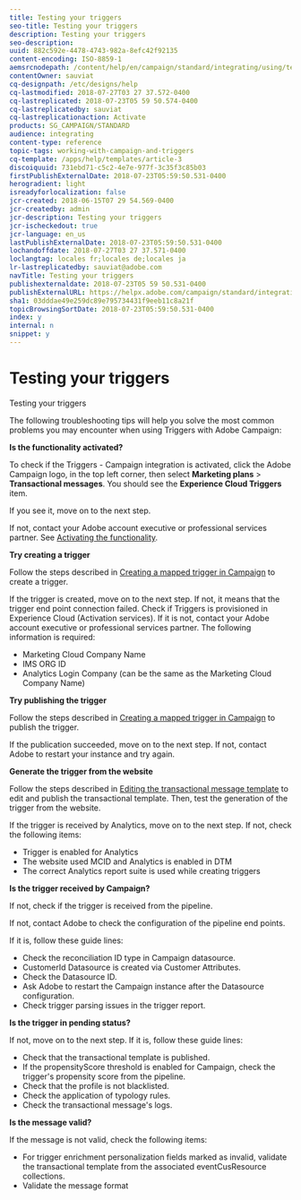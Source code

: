 ```yaml
---
title: Testing your triggers
seo-title: Testing your triggers
description: Testing your triggers
seo-description: 
uuid: 882c592e-4478-4743-982a-8efc42f92135
content-encoding: ISO-8859-1
aemsrcnodepath: /content/help/en/campaign/standard/integrating/using/testing-your-triggers
contentOwner: sauviat
cq-designpath: /etc/designs/help
cq-lastmodified: 2018-07-27T03 27 37.572-0400
cq-lastreplicated: 2018-07-23T05 59 50.574-0400
cq-lastreplicatedby: sauviat
cq-lastreplicationaction: Activate
products: SG_CAMPAIGN/STANDARD
audience: integrating
content-type: reference
topic-tags: working-with-campaign-and-triggers
cq-template: /apps/help/templates/article-3
discoiquuid: 731ebd71-c5c2-4e7e-977f-3c35f3c85b03
firstPublishExternalDate: 2018-07-23T05:59:50.531-0400
herogradient: light
isreadyforlocalization: false
jcr-created: 2018-06-15T07 29 54.569-0400
jcr-createdby: admin
jcr-description: Testing your triggers
jcr-ischeckedout: true
jcr-language: en_us
lastPublishExternalDate: 2018-07-23T05:59:50.531-0400
lochandoffdate: 2018-07-27T03 27 37.571-0400
loclangtag: locales fr;locales de;locales ja
lr-lastreplicatedby: sauviat@adobe.com
navTitle: Testing your triggers
publishexternaldate: 2018-07-23T05 59 50.531-0400
publishExternalURL: https://helpx.adobe.com/campaign/standard/integrating/using/testing-your-triggers.html
sha1: 03dddae49e259dc89e795734431f9eeb11c8a21f
topicBrowsingSortDate: 2018-07-23T05:59:50.531-0400
index: y
internal: n
snippet: y
---
```


# Testing your triggers

Testing your triggers

The following troubleshooting tips will help you solve the most common problems you may encounter when using Triggers with Adobe Campaign:

**Is the functionality activated?**

To check if the Triggers - Campaign integration is activated, click the Adobe Campaign logo, in the top left corner, then select **Marketing plans** > **Transactional messages**. You should see the **Experience Cloud Triggers** item.

If you see it, move on to the next step.

If not, contact your Adobe account executive or professional services partner. See [Activating the functionality](../../integrating/using/configuring-triggers-in-experience-cloud.md#activating-the-functionality).

**Try creating a trigger**

Follow the steps described in [Creating a mapped trigger in Campaign](../../integrating/using/using-triggers-in-campaign.md#creating-a-mapped-trigger-in-campaign) to create a trigger.

If the trigger is created, move on to the next step. If not, it means that the trigger end point connection failed. Check if Triggers is provisioned in Experience Cloud (Activation services). If it is not, contact your Adobe account executive or professional services partner. The following information is required:

* Marketing Cloud Company Name
* IMS ORG ID
* Analytics Login Company (can be the same as the Marketing Cloud Company Name)

**Try publishing the trigger**

Follow the steps described in [Creating a mapped trigger in Campaign](../../integrating/using/using-triggers-in-campaign.md#creating-a-mapped-trigger-in-campaign) to publish the trigger.

If the publication succeeded, move on to the next step. If not, contact Adobe to restart your instance and try again.

**Generate the trigger from the website**

Follow the steps described in [Editing the transactional message template](../../integrating/using/using-triggers-in-campaign.md#editing-the-transactional-message-template) to edit and publish the transactional template. Then, test the generation of the trigger from the website.

If the trigger is received by Analytics, move on to the next step. If not, check the following items:

* Trigger is enabled for Analytics
* The website used MCID and Analytics is enabled in DTM
* The correct Analytics report suite is used while creating triggers

**Is the trigger received by Campaign?**

If not, check if the trigger is received from the pipeline.

If not, contact Adobe to check the configuration of the pipeline end points.

If it is, follow these guide lines:

* Check the reconciliation ID type in Campaign datasource.
* CustomerId Datasource is created via Customer Attributes.
* Check the Datasource ID.
* Ask Adobe to restart the Campaign instance after the Datasource configuration. 
* Check trigger parsing issues in the trigger report.

**Is the trigger in pending status?**

If not, move on to the next step. If it is, follow these guide lines:

* Check that the transactional template is published.
* If the propensityScore threshold is enabled for Campaign, check the trigger's propensity score from the pipeline.
* Check that the profile is not blacklisted.
* Check the application of typology rules.
* Check the transactional message's logs.

**Is the message valid?**

If the message is not valid, check the following items:

* For trigger enrichment personalization fields marked as invalid, validate the transactional template from the associated eventCusResource collections.
* Validate the message format

